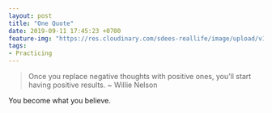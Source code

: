 ```yaml
---
layout: post
title: "One Quote"
date: 2019-09-11 17:45:23 +0700
feature-img: "https://res.cloudinary.com/sdees-reallife/image/upload/v1555658919/sample_feature_img.png"
tags:
- Practicing
---
```

> Once you replace negative thoughts with positive ones, you'll start having positive results. ~ Willie Nelson

You become what you believe.
